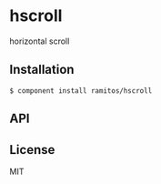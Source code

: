 # hscroll

  horizontal scroll

## Installation

    $ component install ramitos/hscroll

## API

   

## License

  MIT
